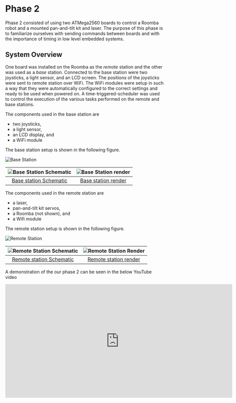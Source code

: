 # Phase 2

Phase 2 consisted of using two ATMega2560 boards to control a Roomba robot and a mounted pan-and-tilt kit and laser. The purpose of this phase is to familiarize ourselves with sending commands between boards and with the importance of timing in low level embedded systems.

## System Overview

One board was installed on the Roomba as the _remote_ station and the other was used as a _base_ station. Connected to the base station were two joysticks, a light sensor, and an LCD screen. The positions of the joysticks were sent to remote station over WiFi. The WiFi modules were setup in such a way that they were automatically configured to the correct settings and ready to be used when powered on. A time-triggered-scheduler was used to control the execution of the various tasks performed on the remote and base stations.

The components used in the base station are

- two joysticks,
- a light sensor,
- an LCD display, and
- a WiFi module

The base station setup is shown in the following figure.

![Base Station][base]

|   ![][baseSchematic]   |   ![][baseRender]   |
|:----------------------:|:-------------------:|
| [Base station Schematic](https://imgur.com/xBUbGb4) | [Base station render](https://imgur.com/3J2LCfc) |

The components used in the remote station are

- a laser,
- pan-and-tilt kit servos,
- a Roomba (not shown), and
- a Wifi module

The remote station setup is shown in the following figure.

![Remote Station][remote]

|   ![][remoteSchematic]   |   ![][remoteRender]   |
|:------------------------:|:---------------------:|
| [Remote station Schematic](https://imgur.com/wJyfrD7) | [Remote station render](https://imgur.com/nQp5Xju) |

A demonstration of the our phase 2 can be seen in the below YouTube video

<iframe width="720" height="360" src="https://www.youtube.com/embed/I5R19W6xEE0" frameborder="0" allow="autoplay; encrypted-media" allowfullscreen></iframe>

[base]: https://i.imgur.com/eIzdXMM.jpg "Base Station"
[baseSchematic]: https://i.imgur.com/xBUbGb4.png "Base Station Schematic"
[baseRender]: https://i.imgur.com/3J2LCfc.png "Base Station render"

[remote]: https://i.imgur.com/8K3AXsR.png "Remote Station"
[remoteSchematic]: https://i.imgur.com/wJyfrD7.png "Remote Station Schematic"
[remoteRender]: https://i.imgur.com/nQp5Xju.png "Remote Station Render"
